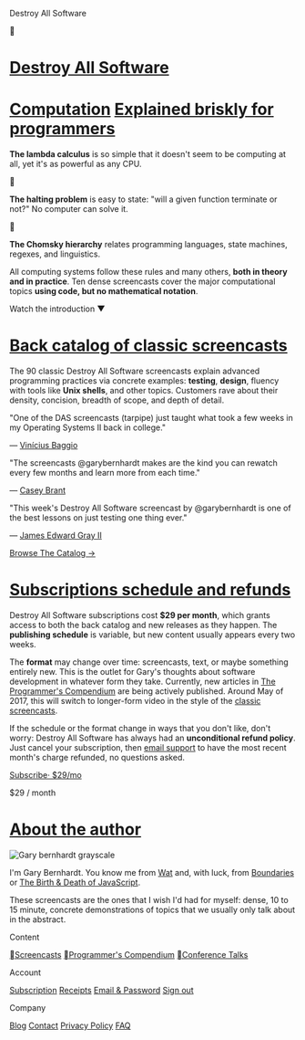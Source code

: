 Destroy All Software

 

#   [Destroy All Software](https://www.destroyallsoftware.com/)

#   [Computation](../_resources/4e30fc88cbde70bda1e1e0110fcde403.bin)  [Explained briskly for programmers](../_resources/1183f119922030417bdb130c23c28968.bin)

 **The lambda calculus** is so simple that it doesn't seem to be computing at all, yet it's as powerful as any CPU.

 

 **The halting problem** is easy to state: "will a given function terminate or not?" No computer can solve it.

 

 **The Chomsky hierarchy** relates programming languages, state machines, regexes, and linguistics.

All computing systems follow these rules and many others, **both in theory and in practice**. Ten dense screencasts cover the major computational topics **using code, but no mathematical notation**.

Watch the introduction ▼

#   [Back catalog of classic screencasts](../_resources/a6cc09b0f8d25c7f0fd57056e709fa37.bin)

The 90 classic Destroy All Software screencasts explain advanced programming practices via concrete examples: **testing**, **design**, fluency with tools like **Unix shells**, and other topics. Customers rave about their density, concision, breadth of scope, and depth of detail.

"One of the DAS screencasts (tarpipe) just taught what took a few weeks in my Operating Systems II back in college."

— [Vinícius Baggio](http://twitter.com/vinibaggio/status/194238904721870848)

"The screencasts @garybernhardt makes are the kind you can rewatch every few months and learn more from each time."

— [Casey Brant](https://twitter.com/basecase/status/169509011471876098)

"This week's Destroy All Software screencast by @garybernhardt is one of the best lessons on just testing one thing ever."

— [James Edward Gray II](http://twitter.com/JEG2/status/122816252409413632)

 [Browse The Catalog →](https://www.destroyallsoftware.com/screencasts/catalog)

#   [Subscriptions schedule and refunds](../_resources/4251d667508f36ae97e6e333e241b929.bin)

Destroy All Software subscriptions cost **$29 per month**, which grants access to both the back catalog and new releases as they happen. The **publishing schedule** is variable, but new content usually appears every two weeks.

The **format** may change over time: screencasts, text, or maybe something entirely new. This is the outlet for Gary's thoughts about software development in whatever form they take. Currently, new articles in [The Programmer's Compendium](https://www.destroyallsoftware.com/compendium) are being actively published. Around May of 2017, this will switch to longer-form video in the style of the [classic screencasts](https://www.destroyallsoftware.com/screencasts/catalog).

If the schedule or the format change in ways that you don't like, don't worry: Destroy All Software has always had an **unconditional refund policy**. Just cancel your subscription, then [email support](https://www.destroyallsoftware.com/screencasts#mailto:support@destroyallsoftware.com) to have the most recent month's charge refunded, no questions asked.

 [Subscribe· $29/mo](https://www.destroyallsoftware.com/screencasts/account/subscription)

$29 / month

#   [About the author](../_resources/b4fa57094daadf9a1a6cfdb52f41f38e.bin)

 ![Gary bernhardt grayscale](../_resources/43ea17b09fa2c2dd4818b515737d3fee.jpg)

I'm Gary Bernhardt. You know me from [Wat](https://www.destroyallsoftware.com/talks/wat) and, with luck, from [Boundaries](https://www.destroyallsoftware.com/talks/boundaries) or [The Birth & Death of JavaScript](https://www.destroyallsoftware.com/talks/the-birth-and-death-of-javascript).

These screencasts are the ones that I wish I'd had for myself: dense, 10 to 15 minute, concrete demonstrations of topics that we usually only talk about in the abstract.

Content

 [Screencasts](https://www.destroyallsoftware.com/screencasts/catalog)  [Programmer's Compendium](https://www.destroyallsoftware.com/compendium)  [Conference Talks](https://www.destroyallsoftware.com/talks)

Account

 [Subscription](https://www.destroyallsoftware.com/screencasts/account/subscription)  [Receipts](https://www.destroyallsoftware.com/screencasts/account/receipts)  [Email & Password](https://www.destroyallsoftware.com/screencasts/account/account_settings/edit)  [Sign out](https://www.destroyallsoftware.com/screencasts/users/sign_out)

Company

 [Blog](https://www.destroyallsoftware.com/blog)  [Contact](https://www.destroyallsoftware.com/screencasts/contact)  [Privacy Policy](https://www.destroyallsoftware.com/screencasts/privacy_policy)  [FAQ](https://www.destroyallsoftware.com/screencasts/faq)